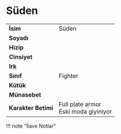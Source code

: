 # Süden   
|  |  |  
|---|---|  
| **İsim** | Süden |  
| **Soyadı** |  |  
| **Hizip** |  |  
| **Cinsiyet** |  |  
| **Irk** |  |  
| **Sınıf** | Fighter |  
| **Kütük** |  |  
| **Münasebet** |  |  
| **Karakter Betimi** | Full plate armor<br>Eski moda giyiniyor |  
  
  
!!! note "İlave Notlar"  
	  
